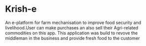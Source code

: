 # Krish-e

An e-platform for farm mechanisation to improve food security and livelihood.User can make purchases an also sell their Agri-related commodities on this app. This application was build to revove the middleman in the business and provide fresh food to the customer



